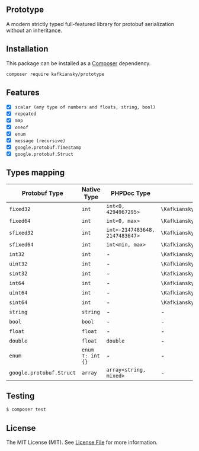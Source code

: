 ## Prototype

A modern strictly typed full-featured library for protobuf serialization without an inheritance.

## Installation

This package can be installed as a [Composer](https://getcomposer.org/) dependency.

```bash
composer require kafkiansky/prototype
```

## Features
- [x] `scalar (any type of numbers and floats, string, bool)`
- [x] `repeated`
- [x] `map`
- [x] `oneof`
- [x] `enum`
- [x] `message (recursive)`
- [x] `google.protobuf.Timestamp`
- [x] `google.protobuf.Struct`

## Types mapping

| Protobuf Type            | Native Type      | PHPDoc Type                    | Attribute Type                         | Requires typehint? |
|--------------------------|------------------|--------------------------------|----------------------------------------|--------------------|
| `fixed32`                | `int`            | `int<0, 4294967295>`           |  `\Kafkiansky\Prototype\Type::fixed32` |       **Yes**      |
| `fixed64`                | `int`            | `int<0, max>`                  |  `\Kafkiansky\Prototype\Type::fixed64` |       **Yes**      |
| `sfixed32`               | `int`            | `int<-2147483648, 2147483647>` | `\Kafkiansky\Prototype\Type::sfixed32` |       **Yes**      |
| `sfixed64`               | `int`            | `int<min, max>`                | `\Kafkiansky\Prototype\Type::sfixed64` |       **Yes**      |
| `int32`                  | `int`            | -                              |   `\Kafkiansky\Prototype\Type::int32`  |       **No**       |
| `uint32`                 | `int`            | -                              |  `\Kafkiansky\Prototype\Type::uint32`  |       **No**       |
| `sint32`                 | `int`            | -                              |  `\Kafkiansky\Prototype\Type::sint32`  |       **Yes**      |
| `int64`                  | `int`            | -                              |   `\Kafkiansky\Prototype\Type::int64`  |       **No**       |
| `uint64`                 | `int`            | -                              |  `\Kafkiansky\Prototype\Type::uint64`  |       **No**       |
| `sint64`                 | `int`            | -                              |  `\Kafkiansky\Prototype\Type::sint64`  |       **Yes**      |
| `string`                 | `string`         | -                              |                    -                   |       **No**       |
| `bool`                   | `bool`           | -                              |                    -                   |       **No**       |
| `float`                  | `float`          | -                              |                    -                   |       **No**       |
| `double`                 | `float`          | `double`                       |                    -                   |       **Yes**      |
| `enum`                   | `enum T: int {}` | -                              |                    -                   |       **No**       |
| `google.protobuf.Struct` | `array`          | `array<string, mixed>`         |                    -                   |       **No**       |


## Testing

``` bash
$ composer test
```  

## License

The MIT License (MIT). See [License File](LICENSE) for more information.

